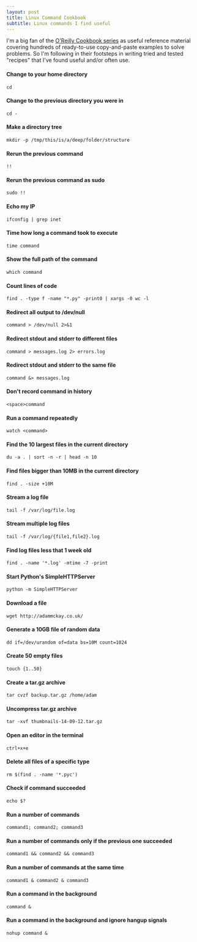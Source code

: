 ```yaml
---
layout: post
title: Linux Command Cookbook
subtitle: Linux commands I find useful
---
```


I'm a big fan of the [O'Reilly Cookbook series](http://shop.oreilly.com/category/series/cookbooks.do) as useful reference material covering hundreds of ready-to-use copy-and-paste examples to solve problems. So I'm following in their footsteps in writing tried and tested "recipes" that I've found useful and/or often use. 

#### Change to your home directory
    cd


#### Change to the previous directory you were in
    cd -


#### Make a directory tree
	mkdir -p /tmp/this/is/a/deep/folder/structure


#### Rerun the previous command
    !!


#### Rerun the previous command as sudo
    sudo !!


#### Echo my IP
	ifconfig | grep inet


#### Time how long a command took to execute
	time command


#### Show the full path of the command
	which command


#### Count lines of code
	find . -type f -name "*.py" -print0 | xargs -0 wc -l


#### Redirect all output to /dev/null
	command > /dev/null 2>&1


#### Redirect stdout and stderr to different files
	command > messages.log 2> errors.log


#### Redirect stdout and stderr to the same file
	command &> messages.log


#### Don't record command in history
    <space>command


#### Run a command repeatedly
    watch <command>


#### Find the 10 largest files in the current directory
    du -a . | sort -n -r | head -n 10


#### Find files bigger than 10MB in the current directory
	find . -size +10M


#### Stream a log file
    tail -f /var/log/file.log


#### Stream multiple log files
    tail -f /var/log/{file1,file2}.log


#### Find log files less that 1 week old
	find . -name '*.log' -mtime -7 -print


#### Start Python's SimpleHTTPServer
    python -m SimpleHTTPServer


#### Download a file
	wget http://adammckay.co.uk/


#### Generate a 10GB file of random data
    dd if=/dev/urandom of=data bs=10M count=1024


#### Create 50 empty files
    touch {1..50}


#### Create a tar.gz archive
    tar cvzf backup.tar.gz /home/adam


#### Uncompress tar.gz archive
    tar -xvf thumbnails-14-09-12.tar.gz


#### Open an editor in the terminal
    ctrl+x+e


#### Delete all files of a specific type
	rm $(find . -name '*.pyc')


#### Check if command succeeded
	echo $?


#### Run a number of commands
	command1; command2; command3


#### Run a number of commands only if the previous one succeeded
	command1 && command2 && command3


#### Run a number of commands at the same time
	command1 & command2 & command3


#### Run a command in the background
	command &


#### Run a command in the background and ignore hangup signals
	nohup command &
